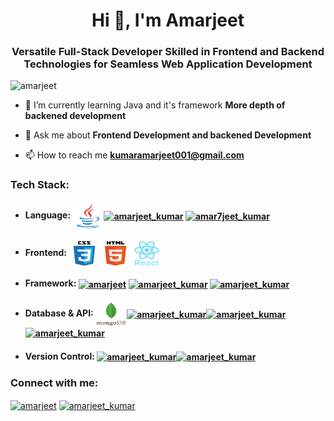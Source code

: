 <h1 align="center">Hi 👋, I'm Amarjeet</h1>
<h3 align="center">Versatile Full-Stack Developer Skilled in Frontend and Backend Technologies for Seamless Web Application Development</h3>


<p align="left"> <img src="https://komarev.com/ghpvc/?username=kumaramarjeet7503&label=Profile%20views&color=0e75b6&style=flat" alt="amarjeet" /> </p>

- 🌱 I’m currently learning Java and it's framework **More depth of backened development**

- 💬 Ask me about **Frontend Development and backened Development**

- 📫 How to reach me **kumaramarjeet001@gmail.com**


<h3 align="left">Tech Stack:</h3>
<p align="left"> 
<!-- Language -->


- #### Language:  <a href="https://www.java.com" target="_blank"><img align="center" src="https://raw.githubusercontent.com/devicons/devicon/master/icons/java/java-original.svg" alt="amarjeet" height="40" width="50" /></a><a href="https://www.php.net/docs.php" target="_blank"><img align="center" src="https://www.php.net/images/logos/new-php-logo.svg" alt="amarjeet_kumar" height="40" width="50" /></a> <a href="https://www.php.net/docs.php" target="_blank"><img align="center" src="https://iconape.com/wp-content/png_logo_vector/ottawa-js-logo.png" alt="amar7jeet_kumar" height="40" width="50" /></a>
  
  <!-- Frontend -->


- #### Frontend: <a href="https://www.java.com" target="_blank"><img align="center" src="https://raw.githubusercontent.com/devicons/devicon/master/icons/css3/css3-original-wordmark.svg" alt="amarjeet" height="40" width="50" /></a><a href="https://www.php.net/docs.php" target="_blank"><img align="center" src="https://raw.githubusercontent.com/devicons/devicon/master/icons/html5/html5-original-wordmark.svg" alt="amarjeet_kumar" height="40" width="50" /></a><a href="https://www.javascript.com" target="_blank"><img align="center" src="https://raw.githubusercontent.com/devicons/devicon/master/icons/react/react-original-wordmark.svg" alt="amarjeet_kumar" height="40" width="50" /></a>
 
 <!-- Framework -->
   
- #### Framework:  <a href="https://www.springboot.com" target="_blank"><img align="center" src="https://upload.wikimedia.org/wikipedia/commons/thumb/4/44/Spring_Framework_Logo_2018.svg/1200px-Spring_Framework_Logo_2018.svg.png" alt="amarjeet" height="30" width="100" /></a>  <a href="https://www.laravel.com" target="_blank"><img align="center" src="https://mallow-tech.com/wp-content/uploads/2023/10/1677780279349.png" alt="amarjeet_kumar" height="60" width="100" /></a>  <a href="https://www.laravel.com" target="_blank"><img align="center" src="https://www.ranosys.com/adobe/dynamicmedia/deliver/dm-aid--11622bf8-8b1b-4a5e-9d8e-8b43ce2c255a/component--6--0.png?preferwebp=true&quality=85" alt="amarjeet_kumar" height="30" width="70" /></a>
 
 
 <!-- Database -->

- #### Database & API: <a href="https://www.mongodb.com" target="_blank"><img align="center" src="https://raw.githubusercontent.com/devicons/devicon/master/icons/mongodb/mongodb-original-wordmark.svg" alt="amarjeet" height="40" width="50" /></a><a href="https://www.mysql.com" target="_blank"><img align="center" src="https://www.iconninja.com/files/880/980/48/logo-mysql-development-code-icon.png" alt="amarjeet_kumar" height="40" width="50" /></a><a href="https://www.mssql.com" target="_blank"><img align="center" src="https://cdn.worldvectorlogo.com/logos/microsoft-sql-server-1.svg" alt="amarjeet_kumar" height="40" width="50" /></a> <a href="https://www.mysql.com" target="_blank"><img align="center" src="https://cdn.cookielaw.org/logos/70564414-548a-4286-8ad7-04d95b172a08/e26443c0-68d1-47c8-b8fc-9bc765da2e95/3a159462-db70-43cf-a27d-f602a6baed44/pm-logo-horiz.png" alt="amarjeet_kumar" height="30" width="100" /></a>

  <!-- Version Control --> 

- #### Version Control: <a href="https://www.github.com" target="_blank"><img align="center" src="https://www.vectorlogo.zone/logos/git-scm/git-scm-icon.svg" alt="amarjeet_kumar" height="30" width="40" /></a><a href="https://www.bitbucket.com" target="_blank"><img align="center" src="https://cdn.icon-icons.com/icons2/2699/PNG/512/bitbucket_official_logo_icon_170477.png" alt="amarjeet_kumar" height="30" width="150" /></a>
  
  <!--  API Development --></a>

</p>

<h3 align="left">Connect with me:</h3>
<p align="left">
<a href="https://twitter.com/amarjeet7503" target="_blank"><img align="center" src="https://raw.githubusercontent.com/rahuldkjain/github-profile-readme-generator/master/src/images/icons/Social/twitter.svg" alt="amarjeet" height="30" width="40" /></a>
<a href="https://www.linkedin.com/in/amarjeet-kumar-5881ab144/" target="_blank"><img align="center" src="https://raw.githubusercontent.com/rahuldkjain/github-profile-readme-generator/master/src/images/icons/Social/linked-in-alt.svg" alt="amarjeet_kumar" height="30" width="40" /></a>
</p>

